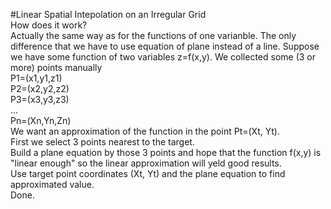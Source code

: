 #Linear Spatial Intepolation on an Irregular Grid<br>
How does it work?<br>
Actually the same way as for the functions of one varianble. The only difference that we have to use equation of plane instead of a line.
Suppose we have some function of two variables z=f(x,y). We collected some (3 or more)  points manually <br>
P1=(x1,y1,z1) <br>
P2=(x2,y2,z2)<br>
P3=(x3,y3,z3) <br>
 ... <br>
Pn=(Xn,Yn,Zn)<br>
We want an approximation of the function in the point Pt=(Xt, Yt).<br>
First we select 3 points nearest to the target. <br>
Build a plane equation by those 3 points and hope that the function f(x,y) is "linear enough" so the linear approximation will yeld good results.<br>
Use target point coordinates (Xt, Yt) and the plane equation to find approximated value.<br>
Done.
